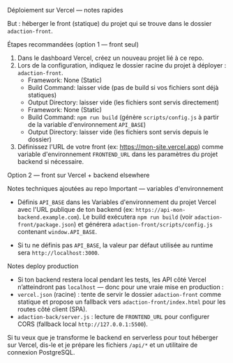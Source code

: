 Déploiement sur Vercel — notes rapides

But : héberger le front (statique) du projet qui se trouve dans le dossier `adaction-front`.

Étapes recommandées (option 1 — front seul)
1. Dans le dashboard Vercel, créez un nouveau projet lié à ce repo.
2. Lors de la configuration, indiquez le dossier racine du projet à déployer : `adaction-front`.
   - Framework: None (Static)
   - Build Command: laisser vide (pas de build si vos fichiers sont déjà statiques)
   - Output Directory: laisser vide (les fichiers sont servis directement)
   - Framework: None (Static)
   - Build Command: `npm run build` (génère `scripts/config.js` à partir de la variable d'environnement `API_BASE`)
   - Output Directory: laisser vide (les fichiers sont servis depuis le dossier)
3. Définissez l'URL de votre front (ex: https://mon-site.vercel.app) comme variable d'environnement `FRONTEND_URL` dans les paramètres du projet backend si nécessaire.

Option 2 — front sur Vercel + backend elsewhere

Notes techniques ajoutées au repo
Important — variables d'environnement

- Définis `API_BASE` dans les Variables d'environnement du projet Vercel avec l'URL publique de ton backend (ex: `https://api-mon-backend.example.com`). Le build exécutera `npm run build` (voir `adaction-front/package.json`) et générera `adaction-front/scripts/config.js` contenant `window.API_BASE`.

- Si tu ne définis pas `API_BASE`, la valeur par défaut utilisée au runtime sera `http://localhost:3000`.

Notes deploy production
- Si ton backend restera local pendant les tests, les API côté Vercel n’atteindront pas `localhost` — donc pour une vraie mise en production :
- `vercel.json` (racine) : tente de servir le dossier `adaction-front` comme statique et propose un fallback vers `adaction-front/index.html` pour les routes côté client (SPA).
- `adaction-back/server.js` : lecture de `FRONTEND_URL` pour configurer CORS (fallback local `http://127.0.0.1:5500`).

Si tu veux que je transforme le backend en serverless pour tout héberger sur Vercel, dis-le et je prépare les fichiers `/api/*` et un utilitaire de connexion PostgreSQL.

